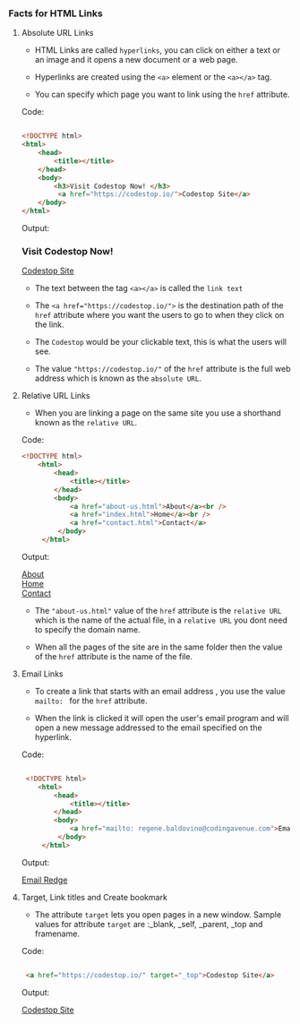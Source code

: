 ### Facts for HTML Links

1. Absolute URL Links

    - HTML Links are called `hyperlinks`, you can click on either a text or an image and it opens a new document or a web page. 
    
    - Hyperlinks are created using the `<a>` element or the `<a></a>` tag.

    - You can specify which page you want to link using the `href` attribute.

    Code:
    ```html

    <!DOCTYPE html>
    <html>
        <head>
            <title></title>
        </head>
        <body>
            <h3>Visit Codestop Now! </h3>
             <a href="https://codestop.io/">Codestop Site</a>
        </body>
    </html>
   
    ```
    Output:

    <!DOCTYPE html>
    <html>
    <head></head>
    <body>
    <h3>Visit Codestop Now! </h3>
             <a href="https://codestop.io/">Codestop Site</a>
        </body>
    </html>
   
    - The text between the tag `<a></a>` is called the `link text`

    - The `<a href="https://codestop.io/">` is the destination path of the `href` attribute where you want the users to go to when they click on the link. 
    
    - The `Codestop` would be your clickable text, this is what the users will see.

    - The value `"https://codestop.io/"` of the `href` attribute is the full web address which is known as the `absolute URL`. 

2. Relative URL Links

    - When you are linking a page on the same site you use a shorthand known as the `relative URL`.

    Code:
    ```html
    <!DOCTYPE html>
        <html>
            <head>
                <title></title>
            </head>
            <body>
                <a href="about-us.html">About</a><br />
                <a href="index.html">Home</a><br />
                <a href="contact.html">Contact</a>
             </body>
         </html>

    ```
    Output:

    <!DOCTYPE html>
    <html>
    <head>
    </head>
    <body>
    <a href="about-us.html">About</a><br />
    <a href="index.html">Home</a><br />
    <a href="contact.html">Contact</a>
     </body>
    </html>

    - The `"about-us.html"` value of the `href` attribute is the `relative URL` which is the name of the actual file, in a `relative URL` you dont need to specify the domain name.

    - When all the pages of the site are in the same folder then the value of the `href` attribute is the name of the file.

3. Email Links

    - To create a link that starts with an email address , you use the value `mailto: ` for the `href` attribute.

    - When the link is clicked it will open the user's email program and will open a new message addressed to the email specified on the hyperlink.

    Code:
    ```html

     <!DOCTYPE html>
        <html>
            <head>
                <title></title>
            </head>
            <body>
                <a href="mailto: regene.baldovino@codingavenue.com">Email Redge</a>
             </body>
         </html>

    ```
    Output:

     <!DOCTYPE html>
     <html>
    <head></head>
    <body>
    <a href="mailto: regene.baldovino@codingavenue.com">Email Redge</a>
    </body>
    </html>

4. Target, Link titles and Create bookmark

    - The attribute `target` lets you open pages in a new window. Sample values for attribute `target` are :_blank, _self, _parent, _top and framename.

    Code:
    ```html

     <a href="https://codestop.io/" target="_top">Codestop Site</a>

    ```
    Output:

     <a href="https://codestop.io/" target="_blank">Codestop Site</a>




    



